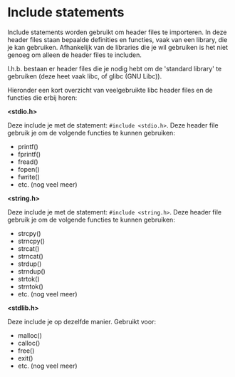 
# Include statements

Include statements worden gebruikt om header files te importeren.
In deze header files staan bepaalde definities en functies, vaak van een library, die je kan gebruiken. Afhankelijk van de libraries die je wil gebruiken is het niet genoeg om alleen de header files te includen.

I.h.b. bestaan er header files die je nodig hebt om de 'standard library' te gebruiken (deze heet vaak libc, of glibc (GNU Libc)).

Hieronder een kort overzicht van veelgebruikte libc header files en de functies die erbij horen:

**<stdio.h>**

Deze include je met de statement: `#include <stdio.h>`. Deze header file gebruik je om de volgende functies te kunnen gebruiken:

- printf()
- fprintf()
- fread()
- fopen()
- fwrite()
- etc. (nog veel meer)

**<string.h>**

Deze include je met de statement: `#include <string.h>`. Deze header file gebruik je om de volgende functies te kunnen gebruiken:

- strcpy()
- strncpy()
- strcat()
- strncat()
- strdup()
- strndup()
- strtok()
- strntok()
- etc. (nog veel meer)

**<stdlib.h>**

Deze include je op dezelfde manier. Gebruikt voor:

- malloc()
- calloc()
- free()
- exit()
- etc. (nog veel meer)


